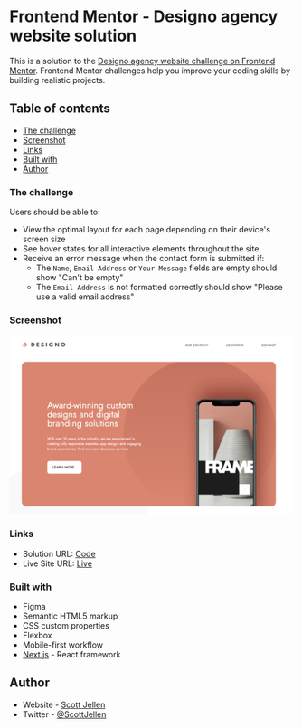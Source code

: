 # Frontend Mentor - Designo agency website solution

This is a solution to the [Designo agency website challenge on Frontend Mentor](https://www.frontendmentor.io/challenges/designo-multipage-website-G48K6rfUT). Frontend Mentor challenges help you improve your coding skills by building realistic projects. 

## Table of contents

- [The challenge](#the-challenge)
- [Screenshot](#screenshot)
- [Links](#links)
- [Built with](#built-with)
- [Author](#author)

### The challenge

Users should be able to:

- View the optimal layout for each page depending on their device's screen size
- See hover states for all interactive elements throughout the site
- Receive an error message when the contact form is submitted if:
  - The `Name`, `Email Address` or `Your Message` fields are empty should show "Can't be empty"
  - The `Email Address` is not formatted correctly should show "Please use a valid email address"

### Screenshot

![](https://raw.githubusercontent.com/SJellen/designo/main/screenshot.png)

### Links

- Solution URL: [Code](https://github.com/SJellen/designo)
- Live Site URL: [Live](https://designo-navy.vercel.app/)


### Built with
- Figma
- Semantic HTML5 markup
- CSS custom properties
- Flexbox
- Mobile-first workflow
- [Next.js](https://nextjs.org/) - React framework


## Author

- Website - [Scott Jellen](https://scottjellen.com)
- Twitter - [@ScottJellen](https://www.twitter.com/ScottJellen)
